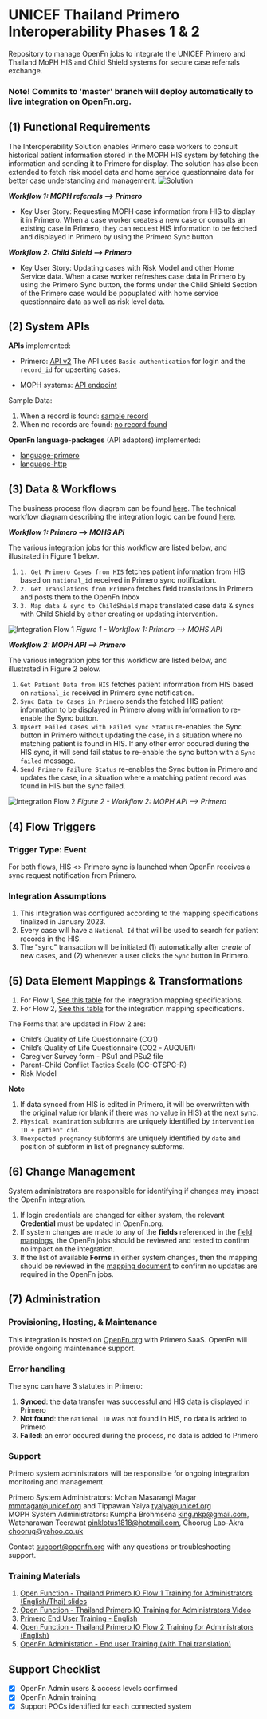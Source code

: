 # UNICEF Thailand Primero Interoperability Phases 1 & 2
Repository to manage OpenFn jobs to integrate the UNICEF Primero and Thailand MoPH HIS and Child Shield systems for secure case referrals exchange.

### Note! Commits to 'master' branch will deploy automatically to live integration on OpenFn.org. 


## (1) Functional Requirements
The Interoperability Solution enables Primero case workers to consult historical patient information stored in the MOPH HIS system by fetching the information and sending it to Primero for display. The solution has also been extended to fetch risk model data and home service questionnaire data for better case understanding and management.
![Solution](./solution-overview.png)

_**Workflow 1: MOPH referrals --> Primero**_
* Key User Story: Requesting MOPH case information from HIS to display it in Primero. When a case worker creates a new case or consults an existing case in Primero, they can request HIS information to be fetched and displayed in Primero by using the Primero Sync button.

_**Workflow 2: Child Shield --> Primero**_
* Key User Story: Updating cases with Risk Model and other Home Service data. When a case worker refreshes case data in Primero by using the Primero Sync button, the forms under the  Child Shield Section of the Primero case would be popuplated with home service questionnaire data as well as risk level data.

## (2) System APIs
**APIs** implemented:
* Primero: [API v2](https://github.com/primeroIMS/primero/blob/development_v2/app/controllers/api/README.md)
The API uses `Basic authentication` for login and the `record_id` for upserting cases.

* MOPH systems: [API endpoint](https://cloud1.r8way.moph.go.th:3010/api)

Sample Data: 
1. When a record is found: [sample record](https://github.com/OpenFn/primero-thailand/blob/master/sampleData/state_HISpersonEndpoint14April.json)
2. When no records are found: [no record found](https://github.com/OpenFn/primero-thailand/blob/master/sampleData/state_HISpersonEndpointNotFound.json)

**OpenFn language-packages** (API adaptors) implemented: 
* [language-primero](https://github.com/OpenFn/language-primero)
* [language-http](https://github.com/OpenFn/language-http)

## (3) Data & Workflows
The business process flow diagram can be found [here](https://lucid.app/lucidchart/invitations/accept/inv_9f5bf24a-7c45-40b0-8718-42913469fa4b). The technical workflow diagram describing the integration logic can be found [here](https://lucid.app/lucidchart/fa23aa85-eee5-4172-b735-1b25cac8fbf5/edit?page=d.QBHCVmT4rm#).

_**Workflow 1: Primero --> MOHS API**_

The various integration jobs for this workflow are listed below, and illustrated in Figure 1 below.
1. `1. Get Primero Cases from HIS` fetches patient information from HIS based on `national_id` received in Primero sync notification.
2. `2. Get Translations from Primero` fetches field translations in Primero and posts them to the OpenFn Inbox
3. `3. Map data & sync to ChildShield` maps translated case data & syncs with Child Shield by either creating or updating intervention.

![Integration Flow 1](./primero-workflow-1.png)
_Figure 1 - Workflow 1: Primero --> MOHS API_

_**Workflow 2: MOPH API --> Primero**_

The various integration jobs for this workflow are listed below, and illustrated in Figure 2 below.
1. `Get Patient Data from HIS` fetches patient information from HIS based on `national_id` received in Primero sync notification.
2. `Sync Data to Cases in Primero` sends the fetched HIS patient information to be displayed in Primero along with information to re-enable the Sync button.
3. `Upsert Failed Cases with Failed Sync Status` re-enables the Sync button in Primero without updating the case, in a situation where no matching patient is found in HIS. If any other error occured during the HIS sync, it will send fail status to re-enable the sync button with a `Sync failed` message.
4. `Send Primero Failure Status` re-enables the Sync button in Primero and updates the case, in a situation where a matching patient record was found in HIS but the sync failed.

![Integration Flow 2](./primero-workflow-2.png)
_Figure 2 - Workflow 2: MOPH API --> Primero_




## (4) Flow Triggers
### Trigger Type: Event

For both flows, HIS <> Primero sync is launched when OpenFn receives a sync request notification from Primero.

### Integration Assumptions 
1. This integration was configured according to the mapping specifications finalized in January 2023. 
2. Every case will have a `National Id` that will be used to search for patient records in the HIS. 
3. The "sync" transaction will be initiated (1) automatically after _create_ of new cases, and (2) whenever a user clicks the `Sync` button in Primero. 


## (5) Data Element Mappings & Transformations
1. For Flow 1, [See this table](https://docs.google.com/spreadsheets/d/1f1fT3qmM4mKT98AaJ0ArlgONQRC-W9ghoa-j4BswwbM/edit?usp=sharing) for the integration mapping specifications. 
2. For Flow 2, [See this table](https://docs.google.com/spreadsheets/d/1f1fT3qmM4mKT98AaJ0ArlgONQRC-W9ghoa-j4BswwbM/edit#gid=1877091315) for the integration mapping specifications. 

The Forms that are updated in Flow 2 are:
* Child’s Quality of Life Questionnaire (CQ1)
* Child’s Quality of Life Questionnaire (CQ2 - AUQUEI1)
* Caregiver Survey form - PSu1 and PSu2 file
* Parent-Child Conflict Tactics Scale (CC-CTSPC-R)
* Risk Model

**Note**
1. If data synced from HIS is edited in Primero, it will be overwritten with the original value (or blank if there was no value in HIS) at the next sync.
2. `Physical examination` subforms are uniquely identified by `intervention ID + patient cid`.
3. `Unexpected pregnancy` subforms are uniquely identified by `date` and position of subform in list of pregnancy subforms.

## (6) Change Management
System administrators are responsible for identifying if changes may impact the OpenFn integration. 
1. If login credentials are changed for either system, the relevant **Credential** must be updated in OpenFn.org. 
2. If system changes are made to any of the **fields** referenced in the [field mappings](https://docs.google.com/spreadsheets/d/1f1fT3qmM4mKT98AaJ0ArlgONQRC-W9ghoa-j4BswwbM/edit?usp=sharing), the OpenFn jobs should be reviewed and tested to confirm no impact on the integration. 
3. If the list of available  **Forms** in either system changes, then the mapping should be reviewed in the [mapping document](https://docs.google.com/spreadsheets/d/1f1fT3qmM4mKT98AaJ0ArlgONQRC-W9ghoa-j4BswwbM/edit?usp=sharing) to confirm no updates are required in the OpenFn jobs.

## (7) Administration
### Provisioning, Hosting, & Maintenance
This integration is hosted on [OpenFn.org](https://openfn.org/projects) with Primero SaaS. OpenFn will provide ongoing maintenance support. 

### Error handling
The sync can have 3 statutes in Primero:
1. **Synced**: the data transfer was successful and HIS data is displayed in Primero
2. **Not found**: the `national ID` was not found in HIS, no data is added to Primero
3. **Failed**: an error occured during the process, no data is added to Primero

### Support 
Primero system administrators will be responsible for ongoing integration monitoring and management.  

Primero System Administrators: Mohan Masarangi Magar <mmmagar@unicef.org> and Tippawan Yaiya <tyaiya@unicef.org>  
MOPH System Administrators: Kumpha Brohmsena <king.nkp@gmail.com>, Watcharawan Teerawat <pinklotus1818@hotmail.com>, Choorug Lao-Akra <choorug@yahoo.co.uk>

Contact support@openfn.org with any questions or troubleshooting support. 

### Training Materials
1. [Open Function - Thailand Primero IO Flow 1 Training for Administrators (English/Thai) slides](https://docs.google.com/presentation/d/1-_TdK61T_BDaWtwv3EWnFvfka6kc1mgK/edit#slide=id.p1)
2. [Open Function - Thailand Primero IO Training for Administrators Video](https://drive.google.com/file/d/1ESGnWMC77IbWog9rRKwTw4qalu0kwiCq/view?usp=sharing)
3. [Primero End User Training - English](https://docs.google.com/presentation/d/1Y10hv8PtoDa766qRMbHbzOHPABRYbp4N8xdgecmWiHs/edit#slide=id.ga81cdd0b96_0_755)
4. [Open Function - Thailand Primero IO Flow 2 Training for Administrators (English)](https://docs.google.com/presentation/d/1yoMI6dGGsrJlHn4b25EnTQVXSaAvLG65iM1hUUs3kA4/edit#slide=id.g8c9d2ded25_0_193)
5. [OpenFn Administation - End user Training (with Thai translation)](https://docs.google.com/presentation/d/1gdhLQdhIqzr1ZdrrljxsSFUyVqaL_N9d/edit)


## Support Checklist
- [x] OpenFn Admin users & access levels confirmed 
- [x] OpenFn Admin training
- [x] Support POCs identified for each connected system
